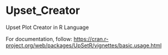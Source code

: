 # Upset_Creator
Upset Plot Creator in R Language

For documentation, follow:
https://cran.r-project.org/web/packages/UpSetR/vignettes/basic.usage.html
